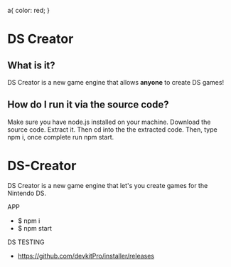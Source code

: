 a{ color: red; }

DS Creator
==========

What is it?
-----------

DS Creator is a new game engine that allows **anyone** to create DS games!

How do I run it via the source code?
------------------------------------

Make sure you have node.js installed on your machine. Download the source code. Extract it. Then cd into the the extracted code. Then, type npm i, once complete run npm start.





# DS-Creator
DS Creator is a new game engine that let's you create games for the Nintendo DS.

APP
 - $ npm i
 - $ npm start

DS TESTING
 - https://github.com/devkitPro/installer/releases
